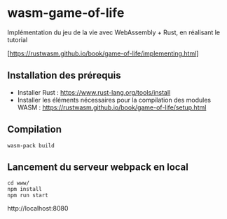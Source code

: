 # wasm-game-of-life

Implémentation du jeu de la vie avec WebAssembly + Rust, en réalisant le tutorial 

[https://rustwasm.github.io/book/game-of-life/implementing.html]

## Installation des prérequis 

- Installer Rust : https://www.rust-lang.org/tools/install
- Installer les éléments nécessaires pour la compilation des modules WASM : https://rustwasm.github.io/book/game-of-life/setup.html

## Compilation

```
wasm-pack build
```

## Lancement du serveur webpack en local 

```
cd www/
npm install
npm run start
```

http://localhost:8080